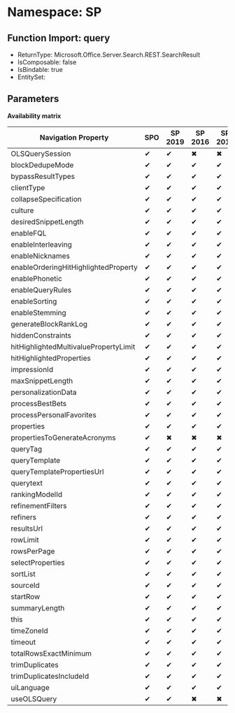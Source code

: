 # Namespace: SP

## Function Import: query

- ReturnType: Microsoft.Office.Server.Search.REST.SearchResult
- IsComposable: false
- IsBindable: true
- EntitySet: 

## Parameters

**Availability matrix**

Navigation Property | SPO | SP 2019 | SP 2016 | SP 2013
----------|-----|---------|---------|--------
OLSQuerySession | ✔ | ✔ | ✖ | ✖
blockDedupeMode | ✔ | ✔ | ✔ | ✔
bypassResultTypes | ✔ | ✔ | ✔ | ✔
clientType | ✔ | ✔ | ✔ | ✔
collapseSpecification | ✔ | ✔ | ✔ | ✔
culture | ✔ | ✔ | ✔ | ✔
desiredSnippetLength | ✔ | ✔ | ✔ | ✔
enableFQL | ✔ | ✔ | ✔ | ✔
enableInterleaving | ✔ | ✔ | ✔ | ✔
enableNicknames | ✔ | ✔ | ✔ | ✔
enableOrderingHitHighlightedProperty | ✔ | ✔ | ✔ | ✔
enablePhonetic | ✔ | ✔ | ✔ | ✔
enableQueryRules | ✔ | ✔ | ✔ | ✔
enableSorting | ✔ | ✔ | ✔ | ✔
enableStemming | ✔ | ✔ | ✔ | ✔
generateBlockRankLog | ✔ | ✔ | ✔ | ✔
hiddenConstraints | ✔ | ✔ | ✔ | ✔
hitHighlightedMultivaluePropertyLimit | ✔ | ✔ | ✔ | ✔
hitHighlightedProperties | ✔ | ✔ | ✔ | ✔
impressionId | ✔ | ✔ | ✔ | ✔
maxSnippetLength | ✔ | ✔ | ✔ | ✔
personalizationData | ✔ | ✔ | ✔ | ✔
processBestBets | ✔ | ✔ | ✔ | ✔
processPersonalFavorites | ✔ | ✔ | ✔ | ✔
properties | ✔ | ✔ | ✔ | ✔
propertiesToGenerateAcronyms | ✔ | ✖ | ✖ | ✖
queryTag | ✔ | ✔ | ✔ | ✔
queryTemplate | ✔ | ✔ | ✔ | ✔
queryTemplatePropertiesUrl | ✔ | ✔ | ✔ | ✔
querytext | ✔ | ✔ | ✔ | ✔
rankingModelId | ✔ | ✔ | ✔ | ✔
refinementFilters | ✔ | ✔ | ✔ | ✔
refiners | ✔ | ✔ | ✔ | ✔
resultsUrl | ✔ | ✔ | ✔ | ✔
rowLimit | ✔ | ✔ | ✔ | ✔
rowsPerPage | ✔ | ✔ | ✔ | ✔
selectProperties | ✔ | ✔ | ✔ | ✔
sortList | ✔ | ✔ | ✔ | ✔
sourceId | ✔ | ✔ | ✔ | ✔
startRow | ✔ | ✔ | ✔ | ✔
summaryLength | ✔ | ✔ | ✔ | ✔
this | ✔ | ✔ | ✔ | ✔
timeZoneId | ✔ | ✔ | ✔ | ✔
timeout | ✔ | ✔ | ✔ | ✔
totalRowsExactMinimum | ✔ | ✔ | ✔ | ✔
trimDuplicates | ✔ | ✔ | ✔ | ✔
trimDuplicatesIncludeId | ✔ | ✔ | ✔ | ✔
uiLanguage | ✔ | ✔ | ✔ | ✔
useOLSQuery | ✔ | ✔ | ✖ | ✖
